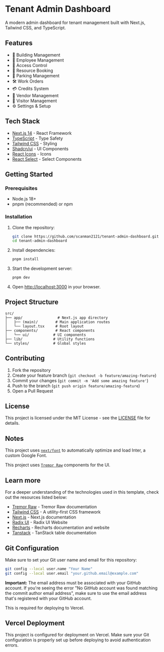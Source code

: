 # Tenant Admin Dashboard

A modern admin dashboard for tenant management built with Next.js, Tailwind CSS, and TypeScript.

## Features

- 🏢 Building Management
- 👥 Employee Management
- 🎫 Access Control
- 📅 Resource Booking
- 🚗 Parking Management
- 🛠️ Work Orders
- 💳 Credits System
- 🔄 Vendor Management
- 👋 Visitor Management
- ⚙️ Settings & Setup

## Tech Stack

- [Next.js 14](https://nextjs.org/) - React Framework
- [TypeScript](https://www.typescriptlang.org/) - Type Safety
- [Tailwind CSS](https://tailwindcss.com/) - Styling
- [Shadcn/ui](https://ui.shadcn.com/) - UI Components
- [React Icons](https://react-icons.github.io/react-icons/) - Icons
- [React Select](https://react-select.com/) - Select Components

## Getting Started

### Prerequisites

- Node.js 18+ 
- pnpm (recommended) or npm

### Installation

1. Clone the repository:
   ```bash
   git clone https://github.com/scanman2121/tenant-admin-dashboard.git
   cd tenant-admin-dashboard
   ```

2. Install dependencies:
   ```bash
   pnpm install
   ```

3. Start the development server:
   ```bash
   pnpm dev
   ```

4. Open [http://localhost:3000](http://localhost:3000) in your browser.

## Project Structure

```
src/
├── app/                # Next.js app directory
│   ├── (main)/        # Main application routes
│   └── layout.tsx     # Root layout
├── components/        # React components
│   └── ui/           # UI components
├── lib/              # Utility functions
└── styles/           # Global styles
```

## Contributing

1. Fork the repository
2. Create your feature branch (`git checkout -b feature/amazing-feature`)
3. Commit your changes (`git commit -m 'Add some amazing feature'`)
4. Push to the branch (`git push origin feature/amazing-feature`)
5. Open a Pull Request

## License

This project is licensed under the MIT License - see the [LICENSE](LICENSE) file for details.

## Notes

This project uses
[`next/font`](https://nextjs.org/docs/basic-features/font-optimization) to
automatically optimize and load Inter, a custom Google Font.

This project uses
[`Tremor Raw`](https://raw.tremor.so/docs/getting-started/installation)
components for the UI.

## Learn more

For a deeper understanding of the technologies used in this template, check out
the resources listed below:

- [Tremor Raw](https://raw.tremor.so) - Tremor Raw documentation
- [Tailwind CSS](https://tailwindcss.com) - A utility-first CSS framework
- [Next.js](https://nextjs.org/docs) - Next.js documentation
- [Radix UI](https://www.radix-ui.com) - Radix UI Website
- [Recharts](https://recharts.org) - Recharts documentation and website
- [Tanstack](https://tanstack.com/table/latest) - TanStack table documentation

## Git Configuration

Make sure to set your Git user name and email for this repository:

```bash
git config --local user.name "Your Name"
git config --local user.email "your.github.email@example.com"
```

**Important:** The email address must be associated with your GitHub account. If you're seeing the error "No GitHub account was found matching the commit author email address", make sure to use the email address that's registered with your GitHub account.

This is required for deploying to Vercel.

## Vercel Deployment

This project is configured for deployment on Vercel. Make sure your Git configuration is properly set up before deploying to avoid authentication errors.
